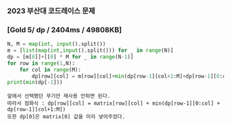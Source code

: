 ### 2023 부산대 코드레이스 문제
### [Gold 5/ dp / 2404ms / 49808KB]

~~~python
N, M = map(int, input().split())
m = [list(map(int,input().split())) for _ in range(N)]
dp = [m[0]]+[[0] * M for _ in range(N-1)]
for row in range(1,N):
    for col in range(M):
        dp[row][col] = m[row][col]+min(dp[row-1][col+1:M]+dp[row-1][0:col])
print(min(dp[-1]))
~~~
~~~
앞에서 선택했던 무기만 재사용 안하면 된다. 
따라서 점화식 : dp[row][col] = matrix[row][col] + min(dp[row-1][0:col] + dp[row-1][col+1:M])
또한 dp[0]은 matrix[0] 값을 미리 넣어주었다.
~~~
